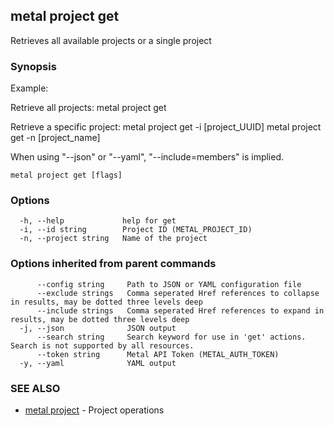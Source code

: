 ## metal project get

Retrieves all available projects or a single project

### Synopsis

Example:

Retrieve all projects:
metal project get
  
Retrieve a specific project:
metal project get -i [project_UUID]
metal project get -n [project_name]

When using "--json" or "--yaml", "--include=members" is implied.
	

```
metal project get [flags]
```

### Options

```
  -h, --help             help for get
  -i, --id string        Project ID (METAL_PROJECT_ID)
  -n, --project string   Name of the project
```

### Options inherited from parent commands

```
      --config string     Path to JSON or YAML configuration file
      --exclude strings   Comma seperated Href references to collapse in results, may be dotted three levels deep
      --include strings   Comma seperated Href references to expand in results, may be dotted three levels deep
  -j, --json              JSON output
      --search string     Search keyword for use in 'get' actions. Search is not supported by all resources.
      --token string      Metal API Token (METAL_AUTH_TOKEN)
  -y, --yaml              YAML output
```

### SEE ALSO

* [metal project](metal_project.md)	 - Project operations

